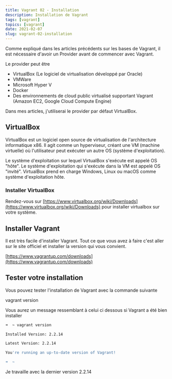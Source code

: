 ```yaml
---
title: Vagrant 02 - Installation
description: Installation de Vagrant
tags: [vagrant]
topics: [vagrant]
date: 2021-02-07
slug: vagrant-02-installation
---
```


Comme expliqué dans les articles précédents sur les bases de Vagrant, il est nécessaire d'avoir un Provider avant de commencer avec Vagrant.

Le provider peut être

- VirtualBox (Le logiciel de virtualisation développé par Oracle)
- VMWare
- Microsoft Hyper V
- Docker
- Des environnements de cloud public virtualisé supportant Vagrant (Amazon EC2, Google Cloud Compute Engine)

Dans mes articles, j'utiliserai le provider par défaut VirtualBox.

## VirtualBox

VirtualBox est un logiciel open source de virtualisation de l'architecture informatique x86. Il agit comme un hyperviseur, créant une VM (machine virtuelle) où l'utilisateur peut exécuter un autre OS (système d'exploitation).

Le système d'exploitation sur lequel VirtualBox s'exécute est appelé OS "hôte". Le système d'exploitation qui s'exécute dans la VM est appelé OS "invité". VirtualBox prend en charge Windows, Linux ou macOS comme système d'exploitation hôte.

### Installer VirtualBox

Rendez-vous sur [https://www.virtualbox.org/wiki/Downloads](https://www.virtualbox.org/wiki/Downloads) pour installer virtualbox sur votre système.

## Installer Vagrant

Il est très facile d'installer Vagrant. Tout ce que vous avez à faire c'est aller sur le site officiel et installer la version qui vous convient.

[https://www.vagrantup.com/downloads](https://www.vagrantup.com/downloads)

## Tester votre installation

Vous pouvez tester l'installation de Vagrant avec la commande suivante

vagrant version

Vous aurez un message ressemblant à celui ci dessous si Vagrant a été bien installer

```bash
➜  ~ vagrant version

Installed Version: 2.2.14

Latest Version: 2.2.14

You're running an up-to-date version of Vagrant!

➜  ~
```

Je travaille avec la dernier version 2.2.14

